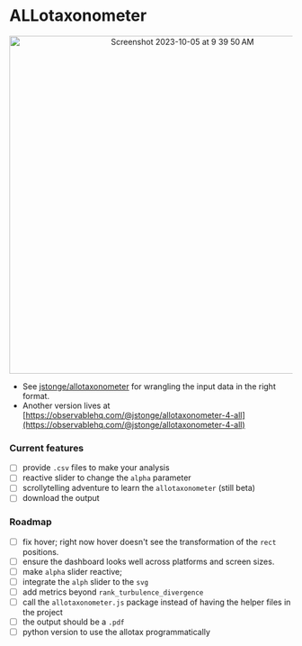 # ALLotaxonometer

<p align="center">
  <img width="600" alt="Screenshot 2023-10-05 at 9 39 50 AM" src="https://github.com/jstonge/allotaxp/assets/35715881/8b5c4a10-18eb-4c21-bbb1-b736a3886273">
</p>

- See [jstonge/allotaxonometer](https://github.com/jstonge/allotaxonometer) for wrangling the input data in the right format.
- Another version lives at [https://observablehq.com/@jstonge/allotaxonometer-4-all](https://observablehq.com/@jstonge/allotaxonometer-4-all)

### Current features

 - [ ] provide `.csv` files to make your analysis
 - [ ] reactive slider to change the `alpha` parameter
 - [ ] scrollytelling adventure to learn the `allotaxonometer` (still beta)
 - [ ] download the output

### Roadmap

 - [ ] fix hover; right now hover doesn't see the transformation of the `rect` positions.
 - [ ] ensure the dashboard looks well across platforms and screen sizes.
 - [ ] make `alpha` slider reactive;
 - [ ] integrate the `alph` slider to the `svg`
 - [ ] add metrics beyond `rank_turbulence_divergence`
 - [ ] call the `allotaxonometer.js` package instead of having the helper files in the project
 - [ ] the output should be a `.pdf`
 - [ ] python version to use the allotax programmatically
